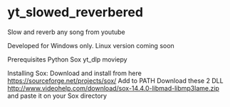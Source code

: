 # yt_slowed_reverbered
Slow and reverb any song from youtube

Developed for Windows only. Linux version coming soon

Prerequisites
Python
Sox
yt_dlp
moviepy

Installing Sox:
Download and install from here https://sourceforge.net/projects/sox/
Add to PATH
Download these 2 DLL http://www.videohelp.com/download/sox-14.4.0-libmad-libmp3lame.zip and paste it on your Sox directory
